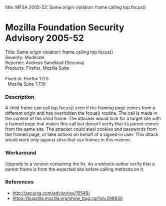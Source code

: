 title: MFSA 2005-52: Same origin violation: frame calling top.focus()

<h1>Mozilla Foundation Security Advisory 2005-52</h1>

<p><span class="label">Title:</span>      Same origin violation: frame calling top.focus()<br/>
<span class="label">Severity:</span>   Moderate<br/>
<span class="label">Reporter:</span>   Andreas Sandblad (Secunia)<br/>
<span class="label">Products:</span>   Firefox, Mozilla Suite<br/>
<br/>
<span class="label">Fixed in:</span>   Firefox 1.0.5<br/>
<span class="label">&#160;</span>      Mozilla Suite 1.7.10</p>

<h3>Description</h3>

<p>A child frame can call top.focus() even if the framing page comes from a different
origin and has overridden the focus() routine. The call is made in the context
of the child frame. The attacker would look for a target site with a framed
page that makes this call but doesn't verify that its parent comes from the same
site. The attacker could steal cookies and passwords from the framed page, or
take actions on behalf of a signed-in user. This attack would work only against
sites that use frames in this manner.</p>

<h3>Workaround</h3>

<p>Upgrade to a version containing the fix. As a website author verify that a parent
frame is from the expected site before calling methods on it.</p>

<h3>References</h3>

<ul>
<li><a class="ex-ref" href="http://secunia.com/advisories/15549/">http://secunia.com/advisories/15549/</a></li>

<li><a href="https://bugzilla.mozilla.org/show_bug.cgi?id=296830">
https://bugzilla.mozilla.org/show_bug.cgi?id=296830</a></li>
</ul>



